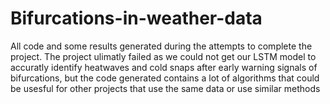 # Bifurcations-in-weather-data
All code and some results generated during the attempts to complete the project. The project ulimatly failed as we could not get our LSTM model to accuratly identify heatwaves and cold snaps after early warning signals of bifurcations, but the code generated contains a lot of algorithms that could be usesful for other projects that use the same data or use similar methods
